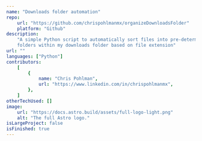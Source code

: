 ```yaml
---
name: "Downloads folder automation"
repo:
    url: "https://github.com/chrispohlmanmx/organizeDownloadsFolder"
    platform: "Github"
description:
    "A simple Python script to automatically sort files into pre-determined
    folders within my downloads folder based on file extension"
url: ""
languages: ["Python"]
contributors:
    [
        {
            name: "Chris Pohlman",
            url: "https://www.linkedin.com/in/chrispohlmanmx",
        },
    ]
otherTechUsed: []
image:
    url: "https://docs.astro.build/assets/full-logo-light.png"
    alt: "The full Astro logo."
isLargeProject: false
isFinished: true
---
```


